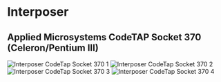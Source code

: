 # Interposer
## Applied Microsystems CodeTAP Socket 370 (Celeron/Pentium III)
![Interposer CodeTap Socket 370 1](https://github.com/Necrosys/x86-JTAG-Information/blob/master/Connectors/Interposer/Interposer_CodeTap_Socket370.jpg)
![Interposer CodeTap Socket 370 2](https://github.com/Necrosys/x86-JTAG-Information/blob/master/Connectors/Interposer/Interposer_CodeTap_Socket3702.jpg)
![Interposer CodeTap Socket 370 3](https://github.com/Necrosys/x86-JTAG-Information/blob/master/Connectors/Interposer/Interposer_CodeTap_Socket3703.jpg)
![Interposer CodeTap Socket 370 4](https://github.com/Necrosys/x86-JTAG-Information/blob/master/Connectors/Interposer/Interposer_CodeTap_Socket3704.jpg)